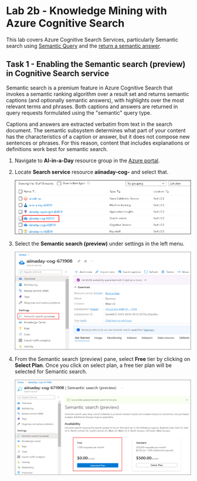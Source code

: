 # Lab 2b - Knowledge Mining with Azure Cognitive Search

This lab covers Azure Cognitive Search Services, particularly Semantic search using [Semantic Query](https://docs.microsoft.com/en-us/azure/search/semantic-how-to-query-request?tabs=semanticConfiguration%2Cportal#create-a-semantic-configuration) and the [return a semantic answer](https://docs.microsoft.com/en-us/azure/search/semantic-answers?tabs=semanticConfiguration).

## Task 1 - Enabling the Semantic search (preview) in Cognitive Search service

Semantic search is a premium feature in Azure Cognitive Search that invokes a semantic ranking algorithm over a result set and returns semantic captions (and optionally semantic answers), with highlights over the most relevant terms and phrases. Both captions and answers are returned in query requests formulated using the "semantic" query type.

Captions and answers are extracted verbatim from text in the search document. The semantic subsystem determines what part of your content has the characteristics of a caption or answer, but it does not compose new sentences or phrases. For this reason, content that includes explanations or definitions work best for semantic search.

1. Navigate to **AI-in-a-Day** resource group in the [Azure portal](https://portal.azure.com).

2. Locate **Search service** resource **aiinaday-cog-<inject key="DeploymentID" enableCopy="false"/>** and select that.

   ![The Search service is highlighted from the list of services in the AI-in-a-Day Resource Group](media/select-azure-search-service1.png)
   
3. Select the **Semantic search (preview)** under settings in the left menu.

   ![Semantic search service to be selected](media/lab2b-ssp1.png)
   
4. From the Semantic search (preview) pane, select **Free** tier by clicking on **Select Plan**. Once you click on select plan, a free tier plan will be selected for Semantic search.

   ![Semantic search service free tier to be selected](media/lab2b-ssp2.png)
